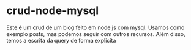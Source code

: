 # crud-node-mysql
Este é um crud de um blog feito em node js com mysql. Usamos como exemplo posts, mas podemos seguir com outros recursos. Além disso, temos a escrita da query de forma explicita 
